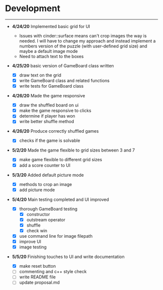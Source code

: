 # Development

---
 - **4/24/20** Implemented basic grid for UI
    - Issues with cinder::surface means can't crop images the way is needed. I will have to change my approach and instead implement a numbers version of the puzzle (with user-defined grid size) and maybe a default image mode
    - Need to attach text to the boxes
    
 - **4/25/20** basic version of GameBoard class written
    - [x] draw text on the grid
    - [x] write GameBoard class and related functions
    - [x] write tests for GameBoard class
    
 - **4/26/20** Made the game responsive
    - [x] draw the shuffled board on ui
    - [x] make the game responsive to clicks
    - [x] determine if player has won
    - [x] write better shuffle method
      
 - **4/26/20** Produce correctly shuffled games
    - [x] checks if the game is solvable


 - **5/2/20** Made the game flexible to grid sizes between 3 and 7
    - [x] make game flexible to different grid sizes
    - [x] add a score counter to UI
    
 - **5/3/20** Added default picture mode
    - [x] methods to crop an image
    - [x] add picture mode
    
 - **5/4/20** Main testing completed and UI improved
    - [x] thorough GameBoard testing
        - [x] constructor
        - [x] outstream operator
        - [x] shuffle
        - [x] check win
    - [x] use command line for image filepath
    - [x] improve UI
    - [x] image testing
    
 - **5/5/20** Finishing touches to UI and write documentation
    - [x] make reset button
    - [ ] commenting and c++ style check
    - [ ] write README file
    - [ ] update proposal.md 